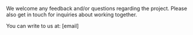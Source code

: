 We welcome any feedback and/or questions regarding the project. Please also get in touch for inquiries about working together. 

You can write to us at: [email]

